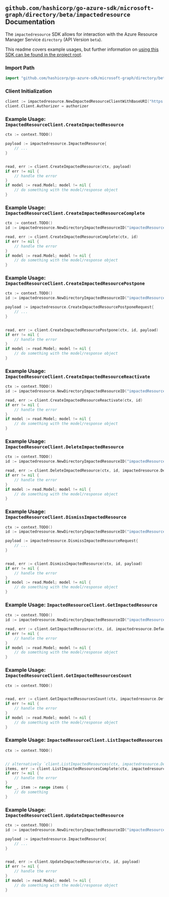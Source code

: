
## `github.com/hashicorp/go-azure-sdk/microsoft-graph/directory/beta/impactedresource` Documentation

The `impactedresource` SDK allows for interaction with the Azure Resource Manager Service `directory` (API Version `beta`).

This readme covers example usages, but further information on [using this SDK can be found in the project root](https://github.com/hashicorp/go-azure-sdk/tree/main/docs).

### Import Path

```go
import "github.com/hashicorp/go-azure-sdk/microsoft-graph/directory/beta/impactedresource"
```


### Client Initialization

```go
client := impactedresource.NewImpactedResourceClientWithBaseURI("https://management.azure.com")
client.Client.Authorizer = authorizer
```


### Example Usage: `ImpactedResourceClient.CreateImpactedResource`

```go
ctx := context.TODO()

payload := impactedresource.ImpactedResource{
	// ...
}


read, err := client.CreateImpactedResource(ctx, payload)
if err != nil {
	// handle the error
}
if model := read.Model; model != nil {
	// do something with the model/response object
}
```


### Example Usage: `ImpactedResourceClient.CreateImpactedResourceComplete`

```go
ctx := context.TODO()
id := impactedresource.NewDirectoryImpactedResourceID("impactedResourceIdValue")

read, err := client.CreateImpactedResourceComplete(ctx, id)
if err != nil {
	// handle the error
}
if model := read.Model; model != nil {
	// do something with the model/response object
}
```


### Example Usage: `ImpactedResourceClient.CreateImpactedResourcePostpone`

```go
ctx := context.TODO()
id := impactedresource.NewDirectoryImpactedResourceID("impactedResourceIdValue")

payload := impactedresource.CreateImpactedResourcePostponeRequest{
	// ...
}


read, err := client.CreateImpactedResourcePostpone(ctx, id, payload)
if err != nil {
	// handle the error
}
if model := read.Model; model != nil {
	// do something with the model/response object
}
```


### Example Usage: `ImpactedResourceClient.CreateImpactedResourceReactivate`

```go
ctx := context.TODO()
id := impactedresource.NewDirectoryImpactedResourceID("impactedResourceIdValue")

read, err := client.CreateImpactedResourceReactivate(ctx, id)
if err != nil {
	// handle the error
}
if model := read.Model; model != nil {
	// do something with the model/response object
}
```


### Example Usage: `ImpactedResourceClient.DeleteImpactedResource`

```go
ctx := context.TODO()
id := impactedresource.NewDirectoryImpactedResourceID("impactedResourceIdValue")

read, err := client.DeleteImpactedResource(ctx, id, impactedresource.DefaultDeleteImpactedResourceOperationOptions())
if err != nil {
	// handle the error
}
if model := read.Model; model != nil {
	// do something with the model/response object
}
```


### Example Usage: `ImpactedResourceClient.DismissImpactedResource`

```go
ctx := context.TODO()
id := impactedresource.NewDirectoryImpactedResourceID("impactedResourceIdValue")

payload := impactedresource.DismissImpactedResourceRequest{
	// ...
}


read, err := client.DismissImpactedResource(ctx, id, payload)
if err != nil {
	// handle the error
}
if model := read.Model; model != nil {
	// do something with the model/response object
}
```


### Example Usage: `ImpactedResourceClient.GetImpactedResource`

```go
ctx := context.TODO()
id := impactedresource.NewDirectoryImpactedResourceID("impactedResourceIdValue")

read, err := client.GetImpactedResource(ctx, id, impactedresource.DefaultGetImpactedResourceOperationOptions())
if err != nil {
	// handle the error
}
if model := read.Model; model != nil {
	// do something with the model/response object
}
```


### Example Usage: `ImpactedResourceClient.GetImpactedResourcesCount`

```go
ctx := context.TODO()


read, err := client.GetImpactedResourcesCount(ctx, impactedresource.DefaultGetImpactedResourcesCountOperationOptions())
if err != nil {
	// handle the error
}
if model := read.Model; model != nil {
	// do something with the model/response object
}
```


### Example Usage: `ImpactedResourceClient.ListImpactedResources`

```go
ctx := context.TODO()


// alternatively `client.ListImpactedResources(ctx, impactedresource.DefaultListImpactedResourcesOperationOptions())` can be used to do batched pagination
items, err := client.ListImpactedResourcesComplete(ctx, impactedresource.DefaultListImpactedResourcesOperationOptions())
if err != nil {
	// handle the error
}
for _, item := range items {
	// do something
}
```


### Example Usage: `ImpactedResourceClient.UpdateImpactedResource`

```go
ctx := context.TODO()
id := impactedresource.NewDirectoryImpactedResourceID("impactedResourceIdValue")

payload := impactedresource.ImpactedResource{
	// ...
}


read, err := client.UpdateImpactedResource(ctx, id, payload)
if err != nil {
	// handle the error
}
if model := read.Model; model != nil {
	// do something with the model/response object
}
```
